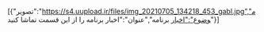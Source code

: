 [{"تصویر":"https://s4.uupload.ir/files/img_20210705_134218_453_gabl.jpg","موضوع":"اخبار برنامه","عنوان":"اخبار برنامه را از این قسمت تماشا کنید"}]
